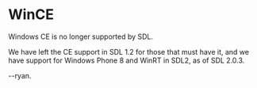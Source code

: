 WinCE
=====

Windows CE is no longer supported by SDL.

We have left the CE support in SDL 1.2 for those that must have it, and we have support for Windows Phone 8 and WinRT in
SDL2, as of SDL 2.0.3.

--ryan.

